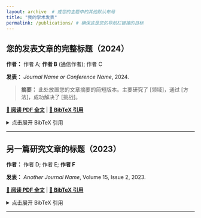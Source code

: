 ```yaml
---
layout: archive  # 或您的主题中的其他默认布局
title: "我的学术发表"
permalink: /publications/ # 确保这是您的导航栏链接的目标
---
```


## 您的发表文章的完整标题（2024）

**作者：** 作者 A; **作者 B** (通信作者); 作者 C

**发表：** *Journal Name or Conference Name*, 2024.

> **摘要：** 此处放置您的文章摘要的简短版本。主要研究了 [领域]，通过 [方法]，成功解决了 [挑战]。

**[🔗 阅读 PDF 全文](https://www.example.com/papers/paper-title-example.pdf)** | **[📄 BibTeX 引用](#bibtex-2024-title)** <details>
  <summary>点击展开 BibTeX 引用</summary>
  <div id="bibtex-2024-title">
<pre>
@article{Author2024Title,
  title={您的发表文章的完整标题},
  author={作者 A and 作者 B and 作者 C},
  journal={Journal Name or Conference Name},
  year={2024},
  url={https://www.example.com/papers/paper-title-example.pdf}
}
</pre>
  </div>
</details>

---

## 另一篇研究文章的标题（2023）

**作者：** 作者 D; 作者 E; **作者 F**

**发表：** *Another Journal Name*, Volume 15, Issue 2, 2023.

**[🔗 阅读 PDF 全文](https://www.example.com/papers/another-paper-2023.pdf)** | **[📄 BibTeX 引用](#bibtex-2023-another)** <details>
  <summary>点击展开 BibTeX 引用</summary>
  <div id="bibtex-2023-another">
<pre>
@inproceedings{Author2023Another,
  title={另一篇研究文章的标题},
  author={作者 D and 作者 E and 作者 F},
  booktitle={Proceedings of Conference},
  year={2023}
}
</pre>
  </div>
</details>

---